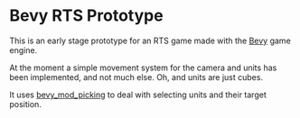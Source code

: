 # Bevy RTS Prototype

This is an early stage prototype for an RTS game made with the [Bevy](https://bevyengine.org/) game engine.

At the moment a simple movement system for the camera and units has been implemented, and not much else. Oh, and units are just cubes.

It uses [bevy_mod_picking](https://github.com/aevyrie/bevy_mod_picking/) to deal with selecting units and their target position.

